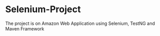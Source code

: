 # Selenium-Project
The project is on Amazon Web Application using Selenium, TestNG and Maven Framework
